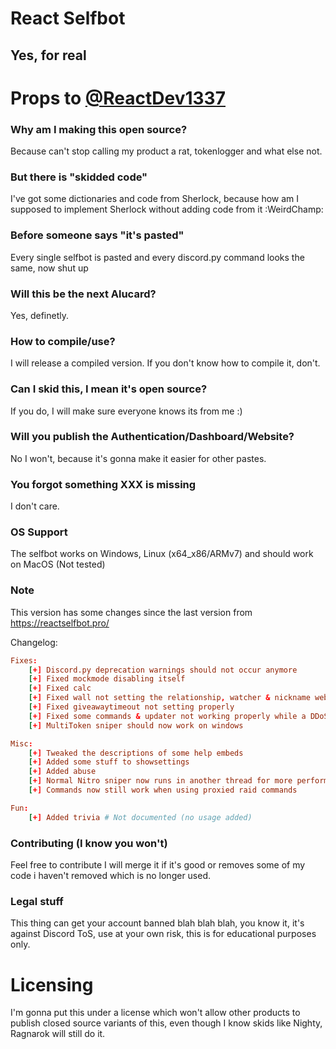 # React Selfbot
## Yes, for real

# Props to [@ReactDev1337](https://github.com/ReactDev1337/ReactSelfbot)

### Why am I making this open source?
Because can't stop calling my product a rat, tokenlogger and what else not.

### But there is "skidded code"
I've got some dictionaries and code from Sherlock, because how am I supposed to implement Sherlock without adding code from it :WeirdChamp:

### Before someone says "it's pasted"
Every single selfbot is pasted and every discord.py command looks the same, now shut up

### Will this be the next Alucard?
Yes, definetly.

### How to compile/use?
I will release a compiled version. If you don't know how to compile it, don't.

### Can I skid this, I mean it's open source?
If you do, I will make sure everyone knows its from me :)

### Will you publish the Authentication/Dashboard/Website?
No I won't, because it's gonna make it easier for other pastes.

### You forgot something XXX is missing
I don't care.

### OS Support
The selfbot works on Windows, Linux (x64_x86/ARMv7) and should work on MacOS (Not tested)

### Note
This version has some changes since the last version from https://reactselfbot.pro/

Changelog: 
```toml
Fixes:
    [+] Discord.py deprecation warnings should not occur anymore
    [+] Fixed mockmode disabling itself
    [+] Fixed calc
    [+] Fixed wall not setting the relationship, watcher & nickname webhooks
    [+] Fixed giveawaytimeout not setting properly
    [+] Fixed some commands & updater not working properly while a DDoS attack
    [+] MultiToken sniper should now work on windows

Misc:
    [+] Tweaked the descriptions of some help embeds
    [+] Added some stuff to showsettings
    [+] Added abuse
    [+] Normal Nitro sniper now runs in another thread for more performance
    [+] Commands now still work when using proxied raid commands

Fun:
    [+] Added trivia # Not documented (no usage added)
```

### Contributing (I know you won't)
Feel free to contribute I will merge it if it's good or removes some of my code i haven't removed which is no longer used.

### Legal stuff
This thing can get your account banned blah blah blah, you know it, it's against Discord ToS, use at your own risk, this is for educational purposes only.

# Licensing
I'm gonna put this under a license which won't allow other products to publish closed source variants of this, even though I know skids like Nighty, Ragnarok will still do it.

